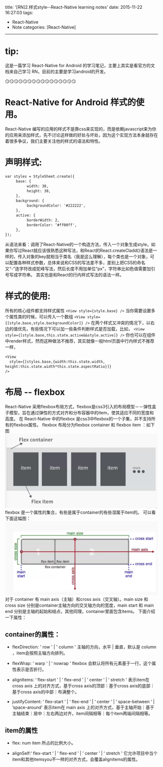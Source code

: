 title: '[RN]2.样式style--React-Native learning notes'
date: 2015-11-22 16:27:03
tags:
- React-Native
- Note
categories: [React-Native]
---
# tip:
这是一篇学习 React-Native for Android 的学习笔记，主要上其实是看官方的文档来自己学习 RN，目前的主要是学习android的开发。

😏😏😏😏😏😏😏😏😏😏😏😏😏😏😏😏
# React-Native for Android 样式的使用。
React-Native 编写的应用的样式不是靠css来实现的，而是依赖javascript来为你的应用来添加样式，先不讨论这样做的好处与坏处，因为这个实现方法本身就存在着很多争议，我们主要关注他的样式的语法和特性。
# 声明样式:
```
var styles = StyleSheet.create({
     base: {
          width: 38,
          height: 38,
     },
     background: {
          backgroundColor: '#222222',
     },
     active: {
          borderWidth: 2,
          borderColor: ‘#ff00ff',
     },
});
```
从语法来看：调用了React-Native的一个构造方法，传入一个对象生成style，如果你写过React就应该很熟悉这种写法，和React的React.createCladd()语法是一样的，传入对象的key就相当于类名（我是这么理解），每个类也是一个对象，可以配置各种样式参数，总体来说和CSS的写法差不多，差别上把CSS的命名又“-”连字符改成驼峰写法，然后长度不用加单位“px”，字符串比如色值需要加引号写成字符串。
其实也是和React的行内样式写法的语法一样。

# 样式的使用:
所有的核心组件都支持样式属性
``<View style={style.base} />``
当你需要设置多个属性类的时候，可以传入一个数组
``<View style={[style.base,style.backgroundColor]} />``
在两个样式又冲突的情况下，以右边的值优先，有些情况下可以加一些条件判断样式是否加载，比如，
``<View style={[style.base,this.state.active&&style.active]} />``
你也可以在组件中render样式，然而这种做法不推荐，其实就像一般html页面中行内样式不推荐一样，
```
<View
  style={[styles.base,{width:this.state.width, height:this.state.width*this.state.aspectRatio}]}
/>
```

# 布局 -- flexbox
React-Native 采用flexbox布局方式，flexbox是css3引入的布局模型－－弹性盒子模型，旨在通过弹性的方式对齐和分布容器中的item，使其适应不同的宽度和高度。
在 React-Native 中的flexbox 是css3中flexbox的一个子集，并不支持所有的flexbox属性。
flexbox  布局分为flexbox container 和 flexbox item ：如下图
![](/img/RN_img_4.png)
flexbox 是一个属性的集合，有些是属于container的有些湿属于item的。
可以看下面这幅图：
![](/img/RN_img_5.png)
对于 container 有 main axis（主轴）和cross axis（交叉轴）。main size 和 cross size 分别是container主轴方向的交叉轴方向的宽度，main start 和 main end 分别是主轴的起始和结点，其他同理，container里面包含items。
下面介绍一下属性：
## container的属性：
- flexDirection: ' row ' | ' column '
主轴的方向，水平 | 垂直，默认是 column ，item会按照主轴方向排列。

- flexWrap: ‘ warp ' | ‘ nowrap ’
flexbox 会默认将所有元素基于一行，这个属性表示是否折行。

- alignItems: ‘ flex-start ’ | ’ flex-end ’ | ’ center ’ | ‘ stretch '
表示item在 cross axis 上的对齐方式，基于cross axis的顶部｜基于cross axis的底部｜基于cross axis的中部｜布满整个。

- justifyContent: ‘ flex-start ’ | ‘ flex-end ‘ | ‘ center ‘ | ‘ space-between ‘ | ’space-around'
表示item在 main axis 上的对齐方式，基于主轴开始｜基于主轴结束｜居中｜左右两边对齐，item间隔相等｜每个item两端间隔相等。

## item的属性

- flex: num
item 所占的比例大小。

- alignSelf:‘ flex-start ’ | ’ flex-end ’ | ’ center ’ | ‘ stretch '
它允许项目中当个item和其他itemsyou不一样的对齐方式，会覆盖alignitems的属性。
